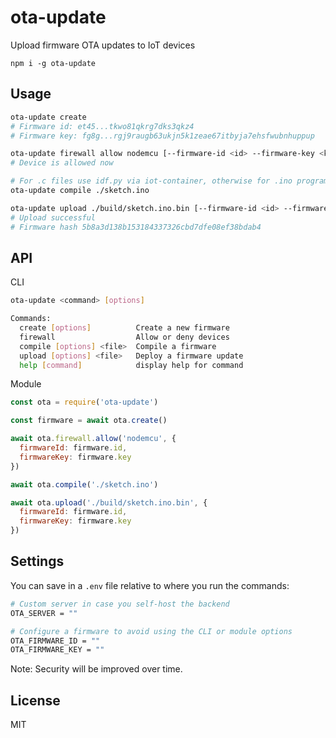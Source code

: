 # ota-update

Upload firmware OTA updates to IoT devices

```
npm i -g ota-update
```

## Usage

```sh
ota-update create
# Firmware id: et45...tkwo81qkrg7dks3qkz4
# Firmware key: fg8g...rgj9raugb63ukjn5k1zeae67itbyja7ehsfwubnhuppup

ota-update firewall allow nodemcu [--firmware-id <id> --firmware-key <key>]
# Device is allowed now

# For .c files use idf.py via iot-container, otherwise for .ino programs:
ota-update compile ./sketch.ino

ota-update upload ./build/sketch.ino.bin [--firmware-id <id> --firmware-key <key>]
# Upload successful
# Firmware hash 5b8a3d138b153184337326cbd7dfe08ef38bdab4
```

## API

CLI

```bash
ota-update <command> [options]

Commands:
  create [options]          Create a new firmware
  firewall                  Allow or deny devices
  compile [options] <file>  Compile a firmware
  upload [options] <file>   Deploy a firmware update
  help [command]            display help for command
```

Module

```js
const ota = require('ota-update')

const firmware = await ota.create()

await ota.firewall.allow('nodemcu', {
  firmwareId: firmware.id,
  firmwareKey: firmware.key
})

await ota.compile('./sketch.ino')

await ota.upload('./build/sketch.ino.bin', {
  firmwareId: firmware.id,
  firmwareKey: firmware.key
})
```

## Settings

You can save in a `.env` file relative to where you run the commands:

```sh
# Custom server in case you self-host the backend
OTA_SERVER = ""

# Configure a firmware to avoid using the CLI or module options
OTA_FIRMWARE_ID = ""
OTA_FIRMWARE_KEY = ""
```

Note: Security will be improved over time.

## License

MIT
